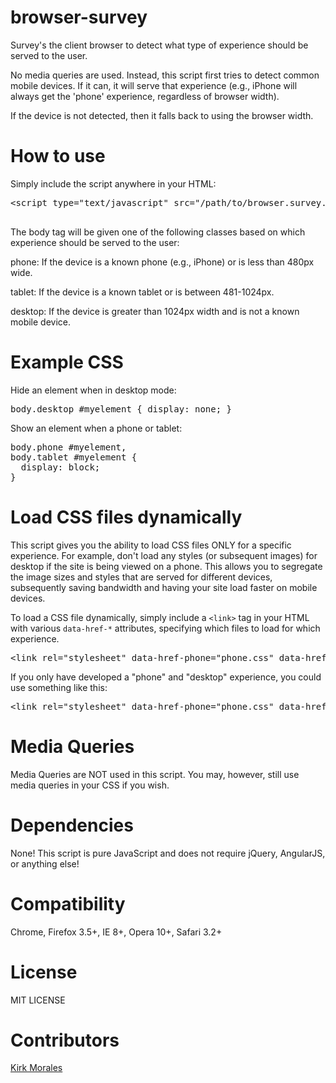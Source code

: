 browser-survey
==============

Survey's the client browser to detect what type of experience should be served to the user.

No media queries are used. Instead, this script first tries to detect common mobile devices. If it can, it will serve that experience (e.g., iPhone will always get the 'phone' experience, regardless of browser width).

If the device is not detected, then it falls back to using the browser width.

How to use
===

Simply include the script anywhere in your HTML:

<pre>
&lt;script type="text/javascript" src="/path/to/browser.survey.min.js"></script>
</pre>

The body tag will be given one of the following classes based on which experience should be served to the user:

phone: If the device is a known phone (e.g., iPhone) or is less than 480px wide.

tablet: If the device is a known tablet or is between 481-1024px.

desktop: If the device is greater than 1024px width and is not a known mobile device.

Example CSS
===

Hide an element when in desktop mode:

<pre>body.desktop #myelement { display: none; }</pre>

Show an element when a phone or tablet:

<pre>body.phone #myelement,
body.tablet #myelement {
  display: block;
}</pre>

Load CSS files dynamically
===

This script gives you the ability to load CSS files ONLY for a specific experience. For example, don't load any styles (or subsequent images) for desktop if the site is being viewed on a phone. This allows you to segregate the image sizes and styles that are served for different devices, subsequently saving bandwidth and having your site load faster on mobile devices.

To load a CSS file dynamically, simply include a ```<link>``` tag in your HTML with various ```data-href-*``` attributes, specifying which files to load for which experience.

<pre>&lt;link rel="stylesheet" data-href-phone="phone.css" data-href-tablet="tablet.css" data-href-desktop="desktop.css" /></pre>

If you only have developed a "phone" and "desktop" experience, you could use something like this:

<pre>&lt;link rel="stylesheet" data-href-phone="phone.css" data-href-tablet="default.css" data-href-desktop="default.css" /></pre>

Media Queries
===

Media Queries are NOT used in this script. You may, however, still use media queries in your CSS if you wish.

Dependencies
===

None! This script is pure JavaScript and does not require jQuery, AngularJS, or anything else!

Compatibility
===

Chrome, Firefox 3.5+, IE 8+, Opera 10+, Safari 3.2+

License
=========

MIT LICENSE

Contributors
=========

[Kirk Morales]

  [Kirk Morales]: http://www.kirkmorales.com
